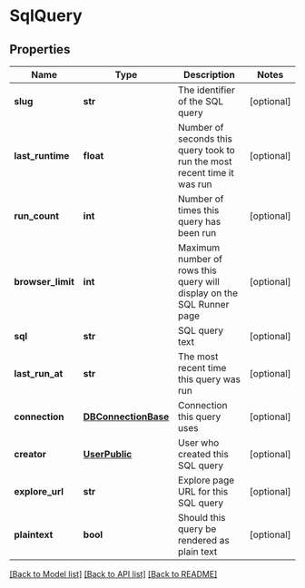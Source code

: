 # SqlQuery

## Properties
Name | Type | Description | Notes
------------ | ------------- | ------------- | -------------
**slug** | **str** | The identifier of the SQL query | [optional] 
**last_runtime** | **float** | Number of seconds this query took to run the most recent time it was run | [optional] 
**run_count** | **int** | Number of times this query has been run | [optional] 
**browser_limit** | **int** | Maximum number of rows this query will display on the SQL Runner page | [optional] 
**sql** | **str** | SQL query text | [optional] 
**last_run_at** | **str** | The most recent time this query was run | [optional] 
**connection** | [**DBConnectionBase**](DBConnectionBase.md) | Connection this query uses | [optional] 
**creator** | [**UserPublic**](UserPublic.md) | User who created this SQL query | [optional] 
**explore_url** | **str** | Explore page URL for this SQL query | [optional] 
**plaintext** | **bool** | Should this query be rendered as plain text | [optional] 

[[Back to Model list]](../README.md#documentation-for-models) [[Back to API list]](../README.md#documentation-for-api-endpoints) [[Back to README]](../README.md)


